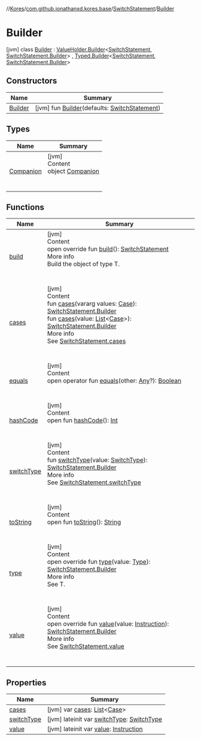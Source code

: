 //[Kores](../../../index.md)/[com.github.jonathanxd.kores.base](../../index.md)/[SwitchStatement](../index.md)/[Builder](index.md)



# Builder  
 [jvm] class [Builder](index.md) : [ValueHolder.Builder](../../-value-holder/-builder/index.md)<[SwitchStatement](../index.md), [SwitchStatement.Builder](index.md)> , [Typed.Builder](../../-typed/-builder/index.md)<[SwitchStatement](../index.md), [SwitchStatement.Builder](index.md)>    


## Constructors  
  
|  Name|  Summary| 
|---|---|
| <a name="com.github.jonathanxd.kores.base/SwitchStatement.Builder/Builder/#com.github.jonathanxd.kores.base.SwitchStatement/PointingToDeclaration/"></a>[Builder](-builder.md)| <a name="com.github.jonathanxd.kores.base/SwitchStatement.Builder/Builder/#com.github.jonathanxd.kores.base.SwitchStatement/PointingToDeclaration/"></a> [jvm] fun [Builder](-builder.md)(defaults: [SwitchStatement](../index.md))   <br>


## Types  
  
|  Name|  Summary| 
|---|---|
| <a name="com.github.jonathanxd.kores.base/SwitchStatement.Builder.Companion///PointingToDeclaration/"></a>[Companion](-companion/index.md)| <a name="com.github.jonathanxd.kores.base/SwitchStatement.Builder.Companion///PointingToDeclaration/"></a>[jvm]  <br>Content  <br>object [Companion](-companion/index.md)  <br><br><br>


## Functions  
  
|  Name|  Summary| 
|---|---|
| <a name="com.github.jonathanxd.kores.base/SwitchStatement.Builder/build/#/PointingToDeclaration/"></a>[build](build.md)| <a name="com.github.jonathanxd.kores.base/SwitchStatement.Builder/build/#/PointingToDeclaration/"></a>[jvm]  <br>Content  <br>open override fun [build](build.md)(): [SwitchStatement](../index.md)  <br>More info  <br>Build the object of type T.  <br><br><br>
| <a name="com.github.jonathanxd.kores.base/SwitchStatement.Builder/cases/#kotlin.Array[com.github.jonathanxd.kores.base.Case]/PointingToDeclaration/"></a>[cases](cases.md)| <a name="com.github.jonathanxd.kores.base/SwitchStatement.Builder/cases/#kotlin.Array[com.github.jonathanxd.kores.base.Case]/PointingToDeclaration/"></a>[jvm]  <br>Content  <br>fun [cases](cases.md)(vararg values: [Case](../../-case/index.md)): [SwitchStatement.Builder](index.md)  <br>fun [cases](cases.md)(value: [List](https://kotlinlang.org/api/latest/jvm/stdlib/kotlin.collections/-list/index.html)<[Case](../../-case/index.md)>): [SwitchStatement.Builder](index.md)  <br>More info  <br>See [SwitchStatement.cases](../cases.md)  <br><br><br>
| <a name="kotlin/Any/equals/#kotlin.Any?/PointingToDeclaration/"></a>[equals](../../../com.github.jonathanxd.kores.util/-simple-resolver/index.md#%5Bkotlin%2FAny%2Fequals%2F%23kotlin.Any%3F%2FPointingToDeclaration%2F%5D%2FFunctions%2F-427383591)| <a name="kotlin/Any/equals/#kotlin.Any?/PointingToDeclaration/"></a>[jvm]  <br>Content  <br>open operator fun [equals](../../../com.github.jonathanxd.kores.util/-simple-resolver/index.md#%5Bkotlin%2FAny%2Fequals%2F%23kotlin.Any%3F%2FPointingToDeclaration%2F%5D%2FFunctions%2F-427383591)(other: [Any](https://kotlinlang.org/api/latest/jvm/stdlib/kotlin/-any/index.html)?): [Boolean](https://kotlinlang.org/api/latest/jvm/stdlib/kotlin/-boolean/index.html)  <br><br><br>
| <a name="kotlin/Any/hashCode/#/PointingToDeclaration/"></a>[hashCode](../../../com.github.jonathanxd.kores.util/-simple-resolver/index.md#%5Bkotlin%2FAny%2FhashCode%2F%23%2FPointingToDeclaration%2F%5D%2FFunctions%2F-427383591)| <a name="kotlin/Any/hashCode/#/PointingToDeclaration/"></a>[jvm]  <br>Content  <br>open fun [hashCode](../../../com.github.jonathanxd.kores.util/-simple-resolver/index.md#%5Bkotlin%2FAny%2FhashCode%2F%23%2FPointingToDeclaration%2F%5D%2FFunctions%2F-427383591)(): [Int](https://kotlinlang.org/api/latest/jvm/stdlib/kotlin/-int/index.html)  <br><br><br>
| <a name="com.github.jonathanxd.kores.base/SwitchStatement.Builder/switchType/#com.github.jonathanxd.kores.base.SwitchType/PointingToDeclaration/"></a>[switchType](switch-type.md)| <a name="com.github.jonathanxd.kores.base/SwitchStatement.Builder/switchType/#com.github.jonathanxd.kores.base.SwitchType/PointingToDeclaration/"></a>[jvm]  <br>Content  <br>fun [switchType](switch-type.md)(value: [SwitchType](../../-switch-type/index.md)): [SwitchStatement.Builder](index.md)  <br>More info  <br>See [SwitchStatement.switchType](../switch-type.md)  <br><br><br>
| <a name="kotlin/Any/toString/#/PointingToDeclaration/"></a>[toString](../../../com.github.jonathanxd.kores.util/-simple-resolver/index.md#%5Bkotlin%2FAny%2FtoString%2F%23%2FPointingToDeclaration%2F%5D%2FFunctions%2F-427383591)| <a name="kotlin/Any/toString/#/PointingToDeclaration/"></a>[jvm]  <br>Content  <br>open fun [toString](../../../com.github.jonathanxd.kores.util/-simple-resolver/index.md#%5Bkotlin%2FAny%2FtoString%2F%23%2FPointingToDeclaration%2F%5D%2FFunctions%2F-427383591)(): [String](https://kotlinlang.org/api/latest/jvm/stdlib/kotlin/-string/index.html)  <br><br><br>
| <a name="com.github.jonathanxd.kores.base/SwitchStatement.Builder/type/#java.lang.reflect.Type/PointingToDeclaration/"></a>[type](type.md)| <a name="com.github.jonathanxd.kores.base/SwitchStatement.Builder/type/#java.lang.reflect.Type/PointingToDeclaration/"></a>[jvm]  <br>Content  <br>open override fun [type](type.md)(value: [Type](https://docs.oracle.com/javase/8/docs/api/java/lang/reflect/Type.html)): [SwitchStatement.Builder](index.md)  <br>More info  <br>See T.  <br><br><br>
| <a name="com.github.jonathanxd.kores.base/SwitchStatement.Builder/value/#com.github.jonathanxd.kores.Instruction/PointingToDeclaration/"></a>[value](value.md)| <a name="com.github.jonathanxd.kores.base/SwitchStatement.Builder/value/#com.github.jonathanxd.kores.Instruction/PointingToDeclaration/"></a>[jvm]  <br>Content  <br>open override fun [value](value.md)(value: [Instruction](../../../com.github.jonathanxd.kores/-instruction/index.md)): [SwitchStatement.Builder](index.md)  <br>More info  <br>See [SwitchStatement.value](../value.md)  <br><br><br>


## Properties  
  
|  Name|  Summary| 
|---|---|
| <a name="com.github.jonathanxd.kores.base/SwitchStatement.Builder/cases/#/PointingToDeclaration/"></a>[cases](cases.md)| <a name="com.github.jonathanxd.kores.base/SwitchStatement.Builder/cases/#/PointingToDeclaration/"></a> [jvm] var [cases](cases.md): [List](https://kotlinlang.org/api/latest/jvm/stdlib/kotlin.collections/-list/index.html)<[Case](../../-case/index.md)>   <br>
| <a name="com.github.jonathanxd.kores.base/SwitchStatement.Builder/switchType/#/PointingToDeclaration/"></a>[switchType](switch-type.md)| <a name="com.github.jonathanxd.kores.base/SwitchStatement.Builder/switchType/#/PointingToDeclaration/"></a> [jvm] lateinit var [switchType](switch-type.md): [SwitchType](../../-switch-type/index.md)   <br>
| <a name="com.github.jonathanxd.kores.base/SwitchStatement.Builder/value/#/PointingToDeclaration/"></a>[value](value.md)| <a name="com.github.jonathanxd.kores.base/SwitchStatement.Builder/value/#/PointingToDeclaration/"></a> [jvm] lateinit var [value](value.md): [Instruction](../../../com.github.jonathanxd.kores/-instruction/index.md)   <br>

